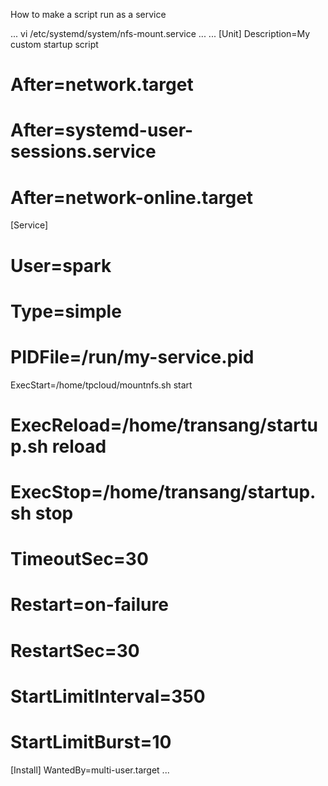 How to make a script run as a service

...
vi /etc/systemd/system/nfs-mount.service
...
...
[Unit]
Description=My custom startup script
# After=network.target
# After=systemd-user-sessions.service
# After=network-online.target
[Service]
# User=spark
# Type=simple
# PIDFile=/run/my-service.pid
ExecStart=/home/tpcloud/mountnfs.sh start
# ExecReload=/home/transang/startup.sh reload
# ExecStop=/home/transang/startup.sh stop
# TimeoutSec=30
# Restart=on-failure
# RestartSec=30
# StartLimitInterval=350
# StartLimitBurst=10
[Install]
WantedBy=multi-user.target
...
